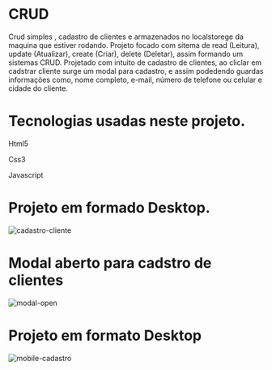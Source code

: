 # CRUD
 <p>Crud simples , cadastro de clientes e armazenados no localstorege da maquina que estiver rodando.
    Projeto focado com sitema de read (Leitura), update (Atualizar), create (Criar), delete (Deletar), assim formando um sistemas CRUD. Projetado com intuito de cadastro de       clientes, ao cliclar em cadstrar cliente surge um modal para cadastro, e assim podedendo guardas informações como, nome completo, e-mail, número de telefone ou celular e cidade do cliente.
  
  
  
  # Tecnologias usadas neste projeto.
  
  
  <p> Html5 </p>
  <p> Css3 </p>
  <p> Javascript </p>
  
  
  # Projeto em formado Desktop.
  
  
  ![cadastro-cliente](https://user-images.githubusercontent.com/62466598/141511164-bfba8ffb-cddf-4b6b-a31c-d3cf425fa3c5.png)
  
  
  
  # Modal aberto para cadstro de clientes
  
  ![modal-open](https://user-images.githubusercontent.com/62466598/141512493-e981d591-c311-45a0-9c01-74fa8071518c.png)
  
  
  
  # Projeto em formato Desktop
  
  ![mobile-cadastro](https://user-images.githubusercontent.com/62466598/141512687-8e228d3b-6692-4949-bc64-ceb2c16a385e.png)

  
  
  

